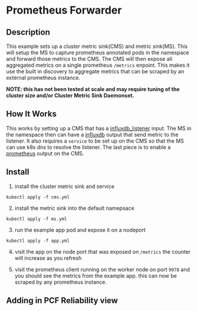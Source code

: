 # Prometheus Forwarder

## Description
This example sets up a cluster metric sink(CMS) and metric sink(MS). This will setup the MS to capture prometheus annotated pods in the namespace and forward those metrics to the CMS. The CMS will then expose all aggregated metrics on a single prometheus `/metrics` enpoint. This makes it use the built in discovery to aggregate metrics that can be scraped by an external prometheus instance.

**NOTE: this has not been tested at scale and may require tuning of the cluster size and/or Cluster Metric Sink Daemonset.**

## How It Works
This works by setting up a CMS that has a [influxdb_listener](https://github.com/influxdata/telegraf/tree/master/plugins/inputs/influxdb_listener) input. The MS in the namespace then can have a [influxdb](https://github.com/influxdata/telegraf/tree/master/plugins/outputs/influxdb) output that send metric to the listener. It also requires a `service`  to be set up on the CMS so that the MS can use k8s dns to resolve the listener. The last piece is to enable a [prometheus](https://github.com/influxdata/telegraf/tree/master/plugins/outputs/prometheus_client) output on the CMS.

## Install

1. install the cluster metric sink and service

```
kubectl apply -f cms.yml
```

2. install the metric sink into the default namepsace

```
kubectl apply -f ms.yml
```

3. run the example app pod and expose it on a nodeport

```
kubectl apply -f app.yml
```

4. visit the app on the node port that was exposed on `/metrics` the counter will increase as you refresh

5. visit the prometheus client running on the worker node on port `9978` and you should see the metrics from the example app. this can now be scraped by any prometheus instance.

## Adding in PCF Reliability view
